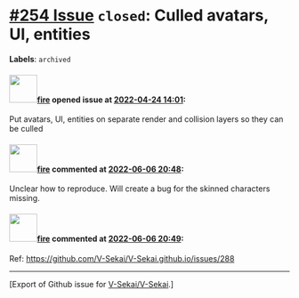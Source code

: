 # [\#254 Issue](https://github.com/V-Sekai/V-Sekai/issues/254) `closed`: Culled avatars, UI, entities
**Labels**: `archived`


#### <img src="https://avatars.githubusercontent.com/u/32321?u=c2e06a3d2b49a467aa907e54aa259516440267cc&v=4" width="50">[fire](https://github.com/fire) opened issue at [2022-04-24 14:01](https://github.com/V-Sekai/V-Sekai/issues/254):

Put avatars, UI, entities on separate render and collision layers so they can be culled

#### <img src="https://avatars.githubusercontent.com/u/32321?u=c2e06a3d2b49a467aa907e54aa259516440267cc&v=4" width="50">[fire](https://github.com/fire) commented at [2022-06-06 20:48](https://github.com/V-Sekai/V-Sekai/issues/254#issuecomment-1147910357):

Unclear how to reproduce. Will create a bug for the skinned characters missing.

#### <img src="https://avatars.githubusercontent.com/u/32321?u=c2e06a3d2b49a467aa907e54aa259516440267cc&v=4" width="50">[fire](https://github.com/fire) commented at [2022-06-06 20:49](https://github.com/V-Sekai/V-Sekai/issues/254#issuecomment-1147911869):

Ref: https://github.com/V-Sekai/V-Sekai.github.io/issues/288


-------------------------------------------------------------------------------



[Export of Github issue for [V-Sekai/V-Sekai](https://github.com/V-Sekai/V-Sekai).]
